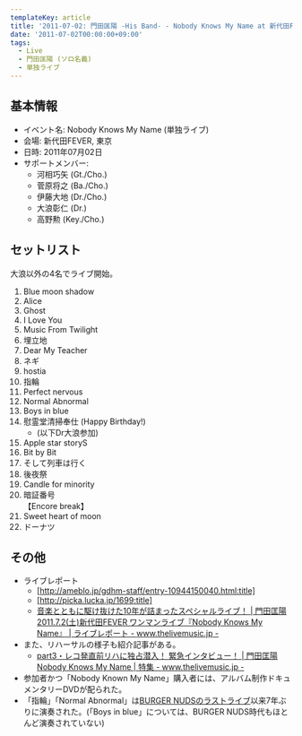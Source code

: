 ```yaml
---
templateKey: article
title: '2011-07-02: 門田匡陽 -His Band- - Nobody Knows My Name at 新代田FEVER'
date: '2011-07-02T00:00:00+09:00'
tags:
  - Live
  - 門田匡陽 (ソロ名義)
  - 単独ライブ
---
```

## 基本情報

* イベント名: Nobody Knows My Name (単独ライブ)
* 会場: 新代田FEVER, 東京
* 日時: 2011年07月02日
* サポートメンバー:
  * 河相巧矢 (Gt./Cho.)
  * 菅原将之 (Ba./Cho.)
  * 伊藤大地 (Dr./Cho.)
  * 大浪彰仁 (Dr.)
  * 高野勲 (Key./Cho.)

## セットリスト

大浪以外の4名でライブ開始。

1. Blue moon shadow
1. Alice
1. Ghost
1. I Love You
1. Music From Twilight
1. 埋立地
1. Dear My Teacher
1. ネギ
1. hostia
1. 指輪
1. Perfect nervous
1. Normal Abnormal
1. Boys in blue
1. 慰霊堂清掃奉仕 (Happy Birthday!)
   * (以下Dr大浪参加)
1. Apple star storyS
1. Bit by Bit
1. そして列車は行く
1. 後夜祭
1. Candle for minority
1. 暗証番号<br>
   【Encore break】
1. Sweet heart of moon
1. ドーナツ

## その他

* ライブレポート
  * [http://ameblo.jp/gdhm-staff/entry-10944150040.html:title]
  * [http://picka.lucka.jp/1699:title]
  * [音楽とともに駆け抜けた10年が詰まったスペシャルライブ！ | 門田匡陽 2011.7.2(土)新代田FEVER ワンマンライブ『Nobody Knows My Name』 | ライブレポート - www.thelivemusic.jp -](http://wayback.archive.org/web/20110716205056/http://www.thelivemusic.jp/livereport/monden_06/)
* また、リハーサルの様子も紹介記事がある。
  * [part3・レコ発直前リハに独占潜入！ 緊急インタビュー！ | 門田匡陽 Nobody Knows My Name | 特集 - www.thelivemusic.jp -](http://wayback.archive.org/web/20110716205056/http://www.thelivemusic.jp/livereport/monden_05/)
* 参加者かつ「Nobody Known My Name」購入者には、アルバム制作ドキュメンタリーDVDが配られた。
* 「指輪」「Normal Abnormal」は[BURGER NUDSのラストライブ](/articles/2004-06-21-000000)以来7年ぶりに演奏された。(「Boys in blue」については、BURGER NUDS時代もほとんど演奏されていない)
